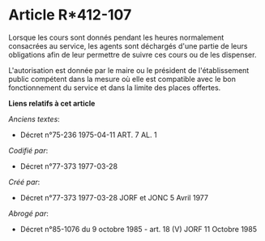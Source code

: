 # Article R*412-107

Lorsque les cours sont donnés pendant les heures normalement consacrées au service, les agents sont déchargés d'une partie de
leurs obligations afin de leur permettre de suivre ces cours ou de les dispenser.

L'autorisation est donnée par le maire ou le président de l'établissement public compétent dans la mesure où elle est
compatible avec le bon fonctionnement du service et dans la limite des places offertes.

**Liens relatifs à cet article**

_Anciens textes_:

  - Décret n°75-236 1975-04-11 ART. 7 AL. 1

_Codifié par_:

  - Décret n°77-373 1977-03-28

_Créé par_:

  - Décret n°77-373 1977-03-28 JORF et JONC 5 Avril 1977

_Abrogé par_:

  - Décret n°85-1076 du 9 octobre 1985 - art. 18 (V) JORF 11 Octobre 1985
